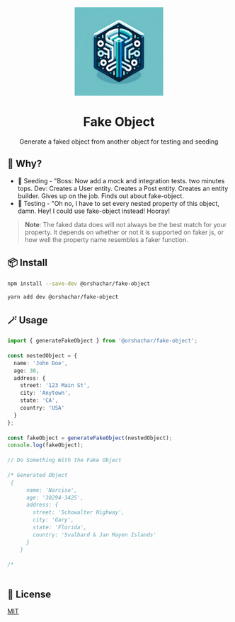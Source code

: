 <div align="center">
  <img src="./fake-object.png" width="200"/>
  <h1>Fake Object</h1>
  <p>Generate a faked object from another object for testing and seeding</p>
  
</div>



## 🚀 Why?

- 👠 Seeding - "Boss: Now add a mock and integration tests. two minutes tops.
                 Dev: Creates a User entity. Creates a Post entity. Creates an entity builder. Gives up on the job. Finds out about fake-object. 
- 👾 Testing - "Oh no, I have to set every nested property of this object, damn. Hey! I could use fake-object instead! Hooray!

> **Note**: The faked data does will not always be the best match for your property. It depends on whether 
> or not it is supported on faker js, or how well the property name resembles a faker function.

## 📦 Install

```bash
npm install --save-dev @orshachar/fake-object
```
```bash
yarn add dev @orshachar/fake-object
```
## 🪄 Usage

```ts
import { generateFakeObject } from '@orshachar/fake-object';

const nestedObject = {
  name: 'John Doe',
  age: 30,
  address: {
    street: '123 Main St',
    city: 'Anytown',
    state: 'CA',
    country: 'USA'
  }
};

const fakeObject = generateFakeObject(nestedObject);
console.log(fakeObject);

// Do Something With the Fake Object

/* Generated Object
 {
      name: 'Narciso',
      age: '30294-3425',
      address: {
        street: 'Schowalter Highway',
        city: 'Gary',
        state: 'Florida',
        country: 'Svalbard & Jan Mayen Islands'
      }
    }

/*



```


## 🔑 License

[MIT](https://github.com/orshachar/fake-object/LICENSE)